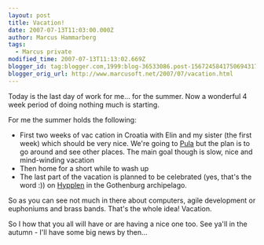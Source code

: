 ```yaml
---
layout: post
title: Vacation!
date: 2007-07-13T11:03:00.000Z
author: Marcus Hammarberg
tags:
  - Marcus private
modified_time: 2007-07-13T11:13:02.669Z
blogger_id: tag:blogger.com,1999:blog-36533086.post-1567245841750694317
blogger_orig_url: http://www.marcusoft.net/2007/07/vacation.html
---
```


Today is the last day of work for me... for the summer. Now a wonderful
4 week period of doing nothing much is starting.

For me the summer holds the following:

- First two weeks of vac cation in Croatia with Elin and my sister
  (the first week) which should be very nice. We're going to
  [Pula](http://www.mapquest.com/maps/map.adp?city=Pula&state=&country=croatia&size=big)
  but the plan is to go around and see other places. The main goal
  though is slow, nice and mind-winding vacation
- Then home for a short while to wash up
- The last part of the vacation is planned to be celebrated (yes,
  that's the word :)) on
  [Hypplen](http://www.hitta.se/ViewDetailsPlace.aspx?SearchType=4&wflWhite=1a1b&wflPink=4a&vad=&var=aspev%e4gen&StreetNumberId=102148838)
  in the Gothenburg archipelago.

So as you can see not much in there about computers, agile development
or euphoniums and brass bands. That's the whole idea! Vacation.

So I how that you all will have or are having a nice one too. See ya'll
in the autumn - I'll have some big news by then...
